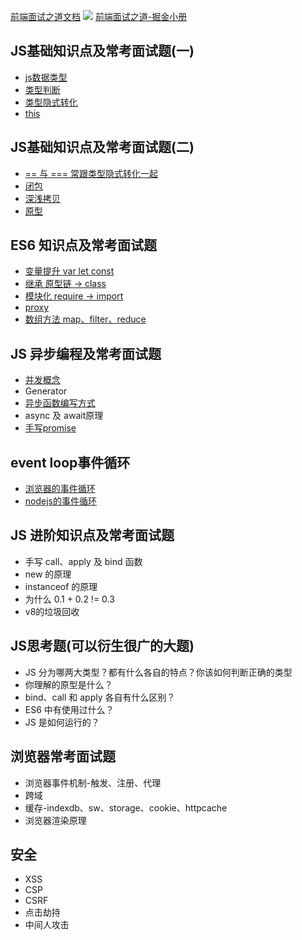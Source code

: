 [前端面试之道文档](http://www.qianduan.site/interview/#%E9%9D%A2%E8%AF%95%E8%AE%B0%E5%BD%95%E6%80%BB%E7%BB%93)
![](https://kingan-md-img.oss-cn-guangzhou.aliyuncs.com/blog/20220219150602.png)
[前端面试之道-掘金小册](https://www.xyhthink.com/前端面试之道/1-小册食用指南.htm)

## JS基础知识点及常考面试题(一)
- [js数据类型](./前端面试之道-JS数据类型.md#js数据类型)
- [类型判断](./前端面试之道-JS数据类型.md#类型判断)
- [类型隐式转化](./前端面试之道-JS数据类型.md#类型隐式转化)
- [this](./前端面试之道-this.md)

## JS基础知识点及常考面试题(二)
- [== 与 === 常跟类型隐式转化一起](./前端面试之道-JS数据类型.md#非全等判断语句导致隐式转化)
- [闭包](./前端面试之道-闭包.md)
- [深浅拷贝](./手写系列-深拷贝.md)
- [原型](./前端面试之道-原型.md)

## ES6 知识点及常考面试题
- [变量提升 var let const](./前端面试之道-变量提升.md)
- [继承 原型链 -> class](./前端面试之道-继承.md)
- [模块化 require -> import](../js/前端模块化.md)
- [proxy](../js/proxy.md)
- [数组方法 map、filter、reduce](./手写系列-map和filter和reduce.md)


## JS 异步编程及常考面试题
- [并发概念](../js/你不知道的js-异步-事件循环.md)
- Generator
- [异步函数编写方式](../js/你不知道的js-异步-代码编写.md)
- async 及 await原理
- [手写promise](./手写系列-复杂promise.md)

## event loop事件循环
- [浏览器的事件循环](../js/你不知道的js-异步-事件循环.md)
- [nodejs的事件循环](../js/你不知道的js-异步-事件循环.md#nodejs的事件循环)

## JS 进阶知识点及常考面试题
- 手写 call、apply 及 bind 函数
- new 的原理
- instanceof 的原理
- 为什么 0.1 + 0.2 != 0.3
- v8的垃圾回收

## JS思考题(可以衍生很广的大题)
- JS 分为哪两大类型？都有什么各自的特点？你该如何判断正确的类型
- ​​你理解的原型是什么？
- bind、call 和 apply 各自有什么区别？
- ES6 中有使用过什么？
- JS 是如何运行的？

## 浏览器常考面试题
- 浏览器事件机制-触发、注册、代理
- 跨域
- 缓存-indexdb、sw、storage、cookie、httpcache
- 浏览器渲染原理

## 安全
- XSS
- CSP
- CSRF
- 点击劫持
- 中间人攻击